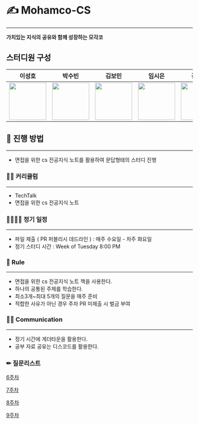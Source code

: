 # ✍ Mohamco-CS
*****************
**가치있는 지식의 공유와 함께 성장하는 모각코**

##  스터디원 구성
| 이성호| 박수빈| 김보민| 임시은| 김지현| 신태우| 최낙주                                                                                                   |
| --------------------------------------------------------------------------------------------------------------- | ---------------------------------------------------------------------------------------------------------- | --------------------------------------------------------------------------------------------------------- | ----------------------------------------------------------------------------------------------------------- | -------------------------------------------------------------------------------------------------------------- | ----------------------------------------------------------------------------------------------------------- | -------------------------------------------------------------------------------------------------------- |
| [<img src="https://avatars.githubusercontent.com/u/39437170?v=4" width="100">](https://github.com/seonghoo1217) | [<img src="https://avatars.githubusercontent.com/u/77488652?v=4" width="100">](https://github.com/Siby1lA) | [<img src="https://avatars.githubusercontent.com/u/65716445?v=4" width="100">](https://github.com/bm4656) | [<img src="https://avatars.githubusercontent.com/u/97720335?v=4" width="100">](https://github.com/sineTlsl) | [<img src="https://avatars.githubusercontent.com/u/118197952?v=4" width="100">](https://github.com/debussySuh) | [<img src="https://avatars.githubusercontent.com/u/83945336?v=4" width="100">](https://github.com/frommF12) | [<img src="https://avatars.githubusercontent.com/u/102890326?v=4" width="100">](https://github.com/Gawq) |

## 🙌 진행 방법
************
- 면접을 위한 cs 전공지식 노트를 활용하여 문답형태의 스터디 진행

### 👨‍🎓 커리큘럼
*************
- TechTalk
- 면접을 위한 cs 전공지식 노트

### 👨‍👨‍👦‍👦 정기 일정
*****************
- 파일 제출 ( PR 퍼블리시 데드라인 ) : 매주 수요일 - 차주 화요일
- 정기 스터디 시간 : Week of Tuesday 8:00 PM 

### 🚦 Rule
**********************
- 면접을 위한 cs 전공지식 노트 책을 사용한다.
- 하나의 공통된 주제를 학습한다.
- 최소3개~최대 5개의 질문을 매주 준비
- 적합한 사유가 아닌 경우 주차 PR 미제출 시 벌금 부여

### 🙆‍♂ Communication
*******************
- 정기 시간에 게더타운을 활용한다.
- 공부 자료 공유는 디스코드를 활용한다.

### ✏ 질문리스트

[6주차](https://github.com/seonghoo1217/Mohamco-CS/blob/main/QnA/Qna_6week.md)

[7주차](https://github.com/seonghoo1217/Mohamco-CS/blob/main/QnA/QnA_7week.md)

[8주차](https://github.com/seonghoo1217/Mohamco-CS/blob/main/QnA/QnA_8week.md)

[9주차](https://github.com/seonghoo1217/Mohamco-CS/blob/main/QnA/QnA_9week.md)
